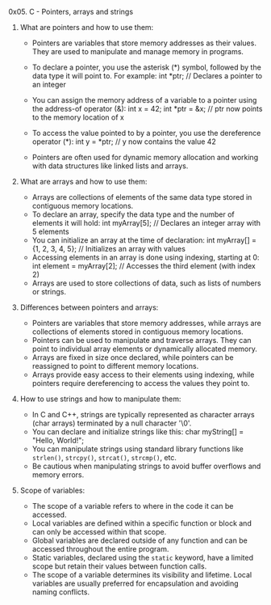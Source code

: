 0x05. C - Pointers, arrays and strings
1. What are pointers and how to use them:
   - Pointers are variables that store memory addresses as their values. They are used to manipulate and manage memory in programs.
   - To declare a pointer, you use the asterisk (*) symbol, followed by the data type it will point to. For example:
      int *ptr; // Declares a pointer to an integer
   - You can assign the memory address of a variable to a pointer using the address-of operator (&):
     int x = 42;
   int *ptr = &x; // ptr now points to the memory location of x

   - To access the value pointed to by a pointer, you use the dereference operator (*):
     int y = *ptr; // y now contains the value 42


   - Pointers are often used for dynamic memory allocation and working with data structures like linked lists and arrays.


2. What are arrays and how to use them:
   - Arrays are collections of elements of the same data type stored in contiguous memory locations.
   - To declare an array, specify the data type and the number of elements it will hold:
     int myArray[5]; // Declares an integer array with 5 elements
   - You can initialize an array at the time of declaration:
      int myArray[] = {1, 2, 3, 4, 5}; // Initializes an array with values
   - Accessing elements in an array is done using indexing, starting at 0:
      int element = myArray[2]; // Accesses the third element (with index 2)
   - Arrays are used to store collections of data, such as lists of numbers or strings.
3. Differences between pointers and arrays:
   - Pointers are variables that store memory addresses, while arrays are collections of elements stored in contiguous memory locations.
   - Pointers can be used to manipulate and traverse arrays. They can point to individual array elements or dynamically allocated memory.
   - Arrays are fixed in size once declared, while pointers can be reassigned to point to different memory locations.
   - Arrays provide easy access to their elements using indexing, while pointers require dereferencing to access the values they point to.


4. How to use strings and how to manipulate them:
   - In C and C++, strings are typically represented as character arrays (char arrays) terminated by a null character '\0'.
   - You can declare and initialize strings like this:
     char myString[] = "Hello, World!";
   - You can manipulate strings using standard library functions like `strlen()`, `strcpy()`, `strcat()`, `strcmp()`, etc.
   - Be cautious when manipulating strings to avoid buffer overflows and memory errors.


5. Scope of variables:
   - The scope of a variable refers to where in the code it can be accessed.
   - Local variables are defined within a specific function or block and can only be accessed within that scope.
   - Global variables are declared outside of any function and can be accessed throughout the entire program.
   - Static variables, declared using the `static` keyword, have a limited scope but retain their values between function calls.
   - The scope of a variable determines its visibility and lifetime. Local variables are usually preferred for encapsulation and avoiding naming conflicts.
